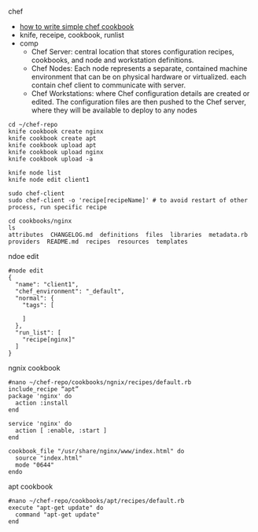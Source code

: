 chef
* [how to write simple chef cookbook](https://www.digitalocean.com/community/tutorials/how-to-create-simple-chef-cookbooks-to-manage-infrastructure-on-ubuntu)
* knife, receipe, cookbook, runlist
* comp
    * Chef Server: central location that stores configuration recipes, cookbooks, and node and workstation definitions.
    * Chef Nodes: Each node represents a separate, contained machine environment that can be on physical hardware or virtualized. each contain chef client to communicate with server.
    * Chef Workstations: where Chef configuration details are created or edited. The configuration files are then pushed to the Chef server, where they will be available to deploy to any nodes


```
cd ~/chef-repo
knife cookbook create nginx
knife cookbook create apt
knife cookbook upload apt
knife cookbook upload nginx
knife cookbook upload -a

knife node list
knife node edit client1

sudo chef-client
sudo chef-client -o 'recipe[recipeName]' # to avoid restart of other process, run specific recipe

cd cookbooks/nginx
ls
attributes  CHANGELOG.md  definitions  files  libraries  metadata.rb  providers  README.md  recipes  resources	templates
```

ndoe edit
```
#node edit
{
  "name": "client1",
  "chef_environment": "_default",
  "normal": {
    "tags": [

    ]
  },
  "run_list": [
    "recipe[nginx]"
  ]
}
```

ngnix cookbook
```
#nano ~/chef-repo/cookbooks/ngnix/recipes/default.rb
include_recipe “apt”
package 'nginx' do
  action :install
end

service 'nginx' do
  action [ :enable, :start ]
end

cookbook_file "/usr/share/nginx/www/index.html" do
  source "index.html"
  mode "0644"
endo
```

apt cookbook
```
#nano ~/chef-repo/cookbooks/apt/recipes/default.rb
execute "apt-get update" do
  command "apt-get update"
end
```